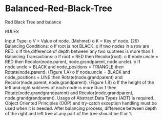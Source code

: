 # Balanced-Red-Black-Tree
Red Black Tree and balance

RULES

Input Type:
o V = Value of node. (Mehmet)
o K = Key of node. (29)
Balancing Conditions:
o If root is not BLACK.
o If two nodes in a row are RED.
o If the difference of depth between any two subtrees is more than 1.
Balancing Transactions:
o If root = RED then Recolor(root).
o If node.uncle = RED then Recolor(node.parent, node.grandparent, node.uncle).
o If node.uncle = BLACK and node_positions = TRIANGLE then
Rotate(node.parent). (Figure 1.A)
o If node.uncle = BLACK and node_positions = LINE then
Rotate(node.grandparent) and Recolor(node.parent, node.grandparent).
(Figure 1.B)
o If the height of the left and right subtrees of each node is more than 1 then
Rotate(node.grandgrandparent)
and
Recolor(node.grandparent,
node.grandgrandparent).
Usage of Abstract Data Types (ADT) is required.
Object Oriented Principles (OOP) and try-catch exception handling must be used when
it is needed.
After balancing process, difference between depth of the right and left tree at any part
of the tree should be 0 or 1.

